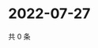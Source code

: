 # 2022-07-27

共 0 条

<!-- BEGIN WEIBO -->
<!-- 最后更新时间 Wed Jul 27 2022 14:06:56 GMT+0800 (China Standard Time) -->

<!-- END WEIBO -->

